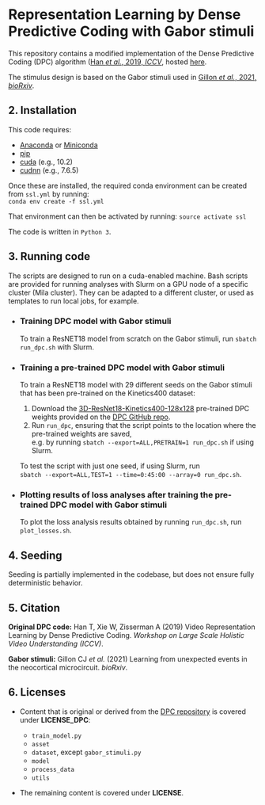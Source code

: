 # Representation Learning by Dense Predictive Coding with Gabor stimuli

This repository contains a modified implementation of the Dense Predictive Coding (DPC) algorithm ([Han _et al._, 2019, _ICCV_](https://arxiv.org/abs/1909.04656), hosted [here](https://github.com/TengdaHan/DPC).  

The stimulus design is based on the Gabor stimuli used in [Gillon _et al._, 2021, _bioRxiv_](https://www.biorxiv.org/content/10.1101/2021.01.15.426915v1).


## 2. Installation

This code requires: 
- [Anaconda](https://www.anaconda.com/) or [Miniconda](https://conda.io/miniconda.html)
- [pip](https://pip.pypa.io/en/stable/)
- [cuda](https://developer.nvidia.com/cuda-toolkit-archive) (e.g., 10.2)
- [cudnn](https://developer.nvidia.com/rdp/cudnn-archive) (e.g., 7.6.5)

Once these are installed, the required conda environment can be created from `ssl.yml` by running:  
`conda env create -f ssl.yml`  

That environment can then be activated by running:
`source activate ssl`  

The code is written in `Python 3`. 


## 3. Running code

The scripts are designed to run on a cuda-enabled machine. Bash scripts are provided for running analyses with Slurm on a GPU node of a specific cluster (Mila cluster). They can be adapted to a different cluster, or used as templates to run local jobs, for example.  


- ### Training DPC model with Gabor stimuli

    To train a ResNET18 model from scratch on the Gabor stimuli, run `sbatch run_dpc.sh` with Slurm.


- ### Training a pre-trained DPC model with Gabor stimuli

    To train a ResNET18 model with 29 different seeds on the Gabor stimuli that has been pre-trained on the Kinetics400 dataset:
    1. Download the [3D-ResNet18-Kinetics400-128x128](https://drive.google.com/file/d/1jbMg2EAX8armIQA6_0YwfATh_h7rQz4u/view?usp=sharing) pre-trained DPC weights provided on the [DPC GitHub repo](https://github.com/TengdaHan/DPC).
    2. Run `run_dpc`, ensuring that the script points to the location where the pre-trained weights are saved,  
    e.g. by running `sbatch --export=ALL,PRETRAIN=1 run_dpc.sh` if using Slurm.

    To test the script with just one seed, if using Slurm, run  
    `sbatch --export=ALL,TEST=1 --time=0:45:00 --array=0 run_dpc.sh`.


- ### Plotting results of loss analyses after training the pre-trained DPC model with Gabor stimuli

    To plot the loss analysis results obtained by running `run_dpc.sh`, run `plot_losses.sh`.  


## 4. Seeding

Seeding is partially implemented in the codebase, but does not ensure fully deterministic behavior.

## 5. Citation

**Original DPC code:** Han T, Xie W, Zisserman A (2019) Video Representation Learning by Dense Predictive Coding. 
_Workshop on Large Scale Holistic Video Understanding (ICCV)_.

**Gabor stimuli:** Gillon CJ _et al._ (2021) Learning from unexpected events in the neocortical microcircuit. _bioRxiv_.

## 6. Licenses

- Content that is original or derived from the [DPC repository](https://github.com/TengdaHan/DPC) is covered under **LICENSE_DPC**:  
    - `train_model.py`
    - `asset`
    - `dataset`, except `gabor_stimuli.py`
    - `model`
    - `process_data`
    - `utils`

- The remaining content is covered under **LICENSE**.

